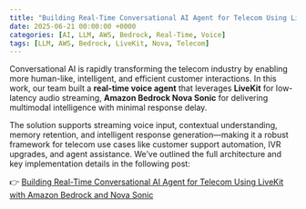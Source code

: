 ```yaml
---
title: "Building Real-Time Conversational AI Agent for Telecom Using LiveKit with Amazon Bedrock and Nova Sonic"
date: 2025-06-21 00:00:00 +0000
categories: [AI, LLM, AWS, Bedrock, Real-Time, Voice]
tags: [LLM, AWS, Bedrock, LiveKit, Nova, Telecom]
---
```


Conversational AI is rapidly transforming the telecom industry by enabling more human-like, intelligent, and efficient customer interactions. In this work, our team built a **real-time voice agent** that leverages **LiveKit** for low-latency audio streaming, **Amazon Bedrock Nova Sonic** for delivering multimodal intelligence with minimal response delay.

The solution supports streaming voice input, contextual understanding, memory retention, and intelligent response generation—making it a robust framework for telecom use cases like customer support automation, IVR upgrades, and agent assistance. We’ve outlined the full architecture and key implementation details in the following post:

👉 [Building Real-Time Conversational AI Agent for Telecom Using LiveKit with Amazon Bedrock and Nova Sonic](https://dev.to/innovationincubator/building-real-time-conversational-ai-agent-for-telecom-using-livekit-with-amazon-bedrock-and-nova-4kgk)
